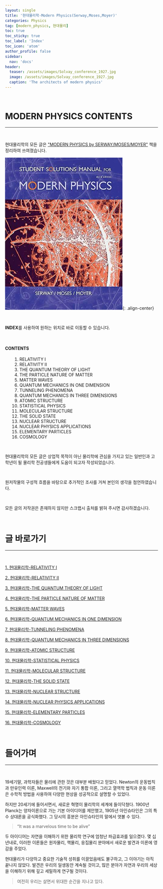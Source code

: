 ```yaml
---
layout: single
title: '현대물리학-Modern Physics(Serway,Moses,Moyer)'
categories: Physics
tag: [modern_physics, 현대물리]
toc: true
toc_sticky: true
toc_label: 'Index'
toc_icon: 'atom'
author_profile: false
sidebar:
  nav: 'docs'
header:
  teaser: /assets/images/Solvay_conference_1927.jpg
  image: /assets/images/Solvay_conference_1927.jpg
  caption: 'The architects of modern physics'
---
```


<br>

# MODERN PHYSICS CONTENTS

---

<br>

현대물리학의 모든 글은 ["MODERN PHYSICS by SERWAY/MOSES/MOYER"](https://www.amazon.com/Physics-International-Raymond-Madison-Clement/dp/B010WFFPU2) 책을 정리하여 쓰여졌습니다.

![image-center](/assets/images/modernphysics_cover.jpg){: .align-center}

<br>

**INDEX**를 사용하여 원하는 위치로 바로 이동할 수 있습니다.

<br>

<div class="notice--info">
<h4>CONTENTS</h4>
<ul>
    <ol>
        <li>RELATIVITY I</li>
        <li>RELATIVITY II</li>
        <li>THE QUANTUM THEORY OF LIGHT</li>
        <li>THE PARTICLE NATURE OF MATTER</li>
        <li>MATTER WAVES</li>
        <li>QUANTUM MECHANICS IN ONE DIMENSION</li>
        <li>TUNNELING PHENOMENA</li>
        <li>QUANTUM MECHANICS IN THREE DIMENSIONS</li>
        <li>ATOMIC STRUCTURE</li>
        <li>STATISTICAL PHYSICS</li>
        <li>MOLECULAR STRUCTURE</li>
        <li>THE SOLID STATE</li>
        <li>NUCLEAR STRUCTURE</li>
        <li>NUCLEAR PHYSICS APPLICATIONS</li>
        <li>ELEMENTARY PARTICLES</li>
        <li>COSMOLOGY</li>
    </ol>
</ul>
</div>
<br>

현대물리학의 모든 글은 상업적 목적이 아닌 물리학에 관심을 가지고 있는 일반인과 고학년이 될 물리학 전공생들에게 도움이 되고자 작성되었습니다.

<br>

원저작물의 구성적 흐름을 바탕으로 추가적인 조사를 거쳐 본인의 생각을 첨언하였습니다.

<br>

모든 글의 저작권은 존재하지 않지만 스크랩시 출처를 밝혀 주시면 감사하겠습니다.

<br>

# 글 바로가기

---

<br>

[1. 현대물리학-RELATIVITY I](https://yongyong030.github.io/physics/relativity1/)

[2. 현대물리학-RELATIVITY II]()

[3. 현대물리학-THE QUANTUM THEORY OF LIGHT]()

[4. 현대물리학-THE PARTICLE NATURE OF MATTER]()

[5. 현대물리학-MATTER WAVES]()

[6. 현대물리학-QUANTUM MECHANICS IN ONE DIMENSION]()

[7. 현대물리학-TUNNELING PHENOMENA]()

[8. 현대물리학-QUANTUM MECHANICS IN THREE DIMENSIONS]()

[9. 현대물리학-ATOMIC STRUCTURE]()

[10. 현대물리학-STATISTICAL PHYSICS]()

[11. 현대물리학-MOLECULAR STRUCTURE]()

[12. 현대물리학-THE SOLID STATE]()

[13. 현대물리학-NUCLEAR STRUCTURE]()

[14. 현대물리학-NUCLEAR PHYSICS APPLICATIONS]()

[15. 현대물리학-ELEMENTARY PARTICLES]()

[16. 현대물리학-COSMOLOGY]()

<br>

# 들어가며

---

<br>

19세기말, 과학자들은 물리에 관한 것은 대부분 배웠다고 믿었다. Newton의 운동법칙과 만유인력 이론, Maxwell의 전기와 자기 통합 이론, 그리고 열역학 법칙과 운동 이론은 수학적 방법을 사용하여 다양한 현상을 성공적으로 설명할 수 있었다.

하지만 20세기에 들어서면서, 새로운 혁명이 물리학의 세계에 들이닥쳤다. 1900년 Planck는 양자이론으로 가는 기본 아이디어를 제안했고, 1905년 아인슈타인은 그의 특수 상대론을 공식화했다. 그 당시의 흥분은 아인슈타인의 말에서 엿볼 수 있다.

> “It was a marvelous time to be alive”

두 아이디어는 자연을 이해하기 위한 물리학 연구에 엄청난 파급효과를 일으켰다. 몇 십년내로, 이러한 이론들은 원자물리, 핵물리, 응집물리 분야에서 새로운 발견과 이론에 영감을 주었다.

현대물리가 다양하고 중요한 기술적 성취를 이끌었음에도 불구하고, 그 이야기는 아직 끝나지 않았다. 발견은 우리의 일생동안 계속될 것이고, 많은 분야가 자연과 우리의 세상을 이해하기 위해 깊고 세밀하게 연구될 것이다.

> 여전히 우리는 살면서 위대한 순간을 지나고 있다.
